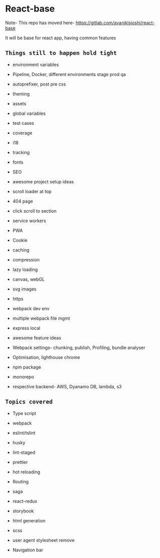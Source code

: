 # React-base 

Note- This repo has moved here- https://gitlab.com/avaniklsjoshi/react-base

It will be base for react app, having common features

## `Things still to happen hold tight`

- environment variables
- Pipeline, Docker, different environments stage prod qa
- autoprefixer, post pre css
- theming
- assets
- global variables
- test cases
- coverage
- i18
- tracking
- fonts
- SEO
- awesome project setup ideas

- scroll loader at top
- 404 page
- click scroll to section
- service workers
- PWA
- Cookie
- caching
- compression
- lazy loading
- canvas, webGL
- svg images
- https
- webpack dev env
- multiple webpack file mgmt
- express local
- awesome feature ideas

- Webpack settings- chunking, publish, Profiling, bundle analyser
- Optimisation, lighthouse chrome
- npm package
- monorepo

- respective backend- AWS, Dyanamo DB, lambda, s3

## `Topics covered`

- Type script
- webpack
- eslint/tslint
- husky
- lint-staged
- prettier
- hot reloading
- Routing
- saga
- react-redux
- storybook
- html generation
- scss
- user agent stylesheet remove

- Navigation bar
